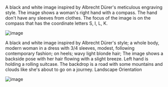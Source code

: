 

A black and white image inspired by Albrecht Dürer's meticulous engraving style. The image shows a woman's right hand with a compass. The hand don't have any sleeves from clothes. The focus of the image is on the compass that has the coordinate letters S, I, L, K. 

![image](https://github.com/NoteHive/Silk-Corp-Guide/assets/61100293/7dfb7d53-92a3-4508-a013-40942997a8cb)

A black and white image inspired by Albrecht Dürer's style; a whole body, modern woman in a dress with 3/4 sleeves, modest, following contemporary fashion; on heels; wavy light blonde hair; The image shows a backside pose with her hair flowing with a slight breeze. Left hand is holding a rolling suitcase. The backdrop is a road with some mountains and clouds like she's about to go on a journey. Landscape Orientation

![image](https://github.com/NoteHive/Silk-Corp-Guide/assets/61100293/c278bd80-ebdc-4f24-a33c-06443f4910b5)
